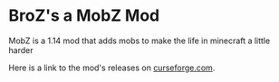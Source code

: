 # BroZ's a MobZ Mod
MobZ is a 1.14 mod that adds mobs to make the life in minecraft a little harder

Here is a link to the mod's releases on [curseforge.com](https://www.curseforge.com/minecraft/mc-mods/mobz).
